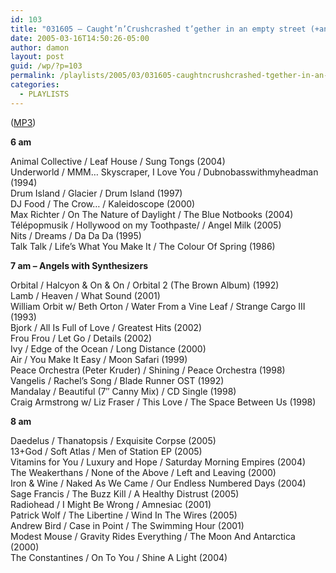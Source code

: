 ```yaml
---
id: 103
title: "031605 – Caught’n’Crushcrashed t’gether in an empty street (+angels with synthesizers)"
date: 2005-03-16T14:50:26-05:00
author: damon
layout: post
guid: /wp/?p=103
permalink: /playlists/2005/03/031605-caughtncrushcrashed-tgether-in-an-empty-street-angels-with-synthesizers/
categories:
  - PLAYLISTS
---
```


(<a href="/radio/slipstream031605.mp3">MP3</a>)

**6 am**

Animal Collective / Leaf House / Sung Tongs (2004)  
Underworld / MMM… Skyscraper, I Love You / Dubnobasswithmyheadman (1994)  
Drum Island / Glacier / Drum Island (1997)  
DJ Food / The Crow… / Kaleidoscope (2000)  
Max Richter / On The Nature of Daylight / The Blue Notbooks (2004)  
T&eacute;l&eacute;popmusik / Hollywood on my Toothpaste/ / Angel Milk (2005)  
Nits / Dreams / Da Da Da (1995)  
Talk Talk / Life’s What You Make It / The Colour Of Spring (1986)

**7 am – Angels with Synthesizers**

Orbital / Halcyon & On & On / Orbital 2 (The Brown Album) (1992)  
Lamb / Heaven / What Sound (2001)  
William Orbit w/ Beth Orton / Water From a Vine Leaf / Strange Cargo III (1993)  
Bjork / All Is Full of Love / Greatest Hits (2002)  
Frou Frou / Let Go / Details (2002)  
Ivy / Edge of the Ocean / Long Distance (2000)  
Air / You Make It Easy / Moon Safari (1999)  
Peace Orchestra (Peter Kruder) / Shining / Peace Orchestra (1998)  
Vangelis / Rachel’s Song / Blade Runner OST (1992)  
Mandalay / Beautiful (7″ Canny Mix) / CD Single (1998)  
Craig Armstrong w/ Liz Fraser / This Love / The Space Between Us (1998)

**8 am**

Daedelus / Thanatopsis / Exquisite Corpse (2005)  
13+God / Soft Atlas / Men of Station EP (2005)  
Vitamins for You / Luxury and Hope / Saturday Morning Empires (2004)  
The Weakerthans / None of the Above / Left and Leaving (2000)  
Iron & Wine / Naked As We Came / Our Endless Numbered Days (2004)  
Sage Francis / The Buzz Kill / A Healthy Distrust (2005)  
Radiohead / I Might Be Wrong / Amnesiac (2001)  
Patrick Wolf / The Libertine / Wind In The Wires (2005)  
Andrew Bird / Case in Point / The Swimming Hour (2001)  
Modest Mouse / Gravity Rides Everything / The Moon And Antarctica (2000)  
The Constantines / On To You / Shine A Light (2004)
